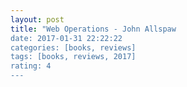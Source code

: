 ```yaml
---
layout: post
title: "Web Operations - John Allspaw
date: 2017-01-31 22:22:22
categories: [books, reviews]
tags: [books, reviews, 2017]
rating: 4
---
```


